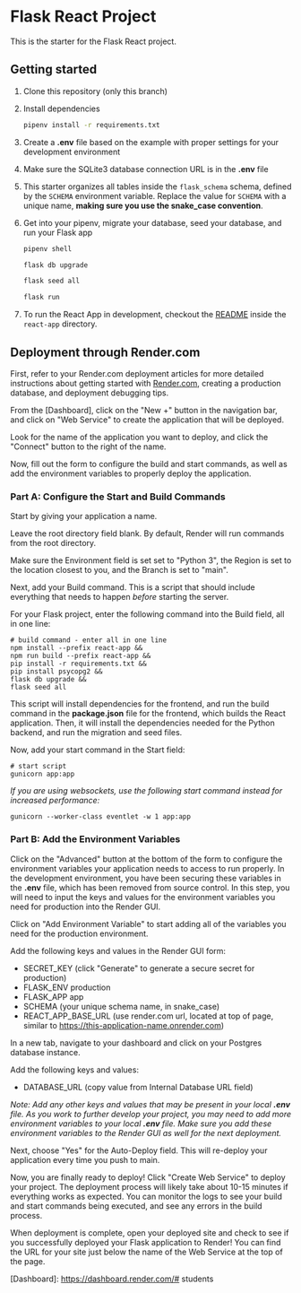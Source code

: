 # Flask React Project

This is the starter for the Flask React project.

## Getting started
1. Clone this repository (only this branch)

2. Install dependencies

      ```bash
      pipenv install -r requirements.txt
      ```

3. Create a **.env** file based on the example with proper settings for your
   development environment

4. Make sure the SQLite3 database connection URL is in the **.env** file

5. This starter organizes all tables inside the `flask_schema` schema, defined
   by the `SCHEMA` environment variable.  Replace the value for
   `SCHEMA` with a unique name, **making sure you use the snake_case
   convention**.

6. Get into your pipenv, migrate your database, seed your database, and run your Flask app

   ```bash
   pipenv shell
   ```

   ```bash
   flask db upgrade
   ```

   ```bash
   flask seed all
   ```

   ```bash
   flask run
   ```

7. To run the React App in development, checkout the [README](./react-app/README.md) inside the `react-app` directory.


## Deployment through Render.com

First, refer to your Render.com deployment articles for more detailed
instructions about getting started with [Render.com], creating a production
database, and deployment debugging tips.

From the [Dashboard], click on the "New +" button in the navigation bar, and
click on "Web Service" to create the application that will be deployed.

Look for the name of the application you want to deploy, and click the "Connect"
button to the right of the name.

Now, fill out the form to configure the build and start commands, as well as add
the environment variables to properly deploy the application.

### Part A: Configure the Start and Build Commands

Start by giving your application a name.

Leave the root directory field blank. By default, Render will run commands from
the root directory.

Make sure the Environment field is set set to "Python 3", the Region is set to
the location closest to you, and the Branch is set to "main".

Next, add your Build command. This is a script that should include everything
that needs to happen _before_ starting the server.

For your Flask project, enter the following command into the Build field, all in
one line:

```shell
# build command - enter all in one line
npm install --prefix react-app &&
npm run build --prefix react-app &&
pip install -r requirements.txt &&
pip install psycopg2 &&
flask db upgrade &&
flask seed all
```

This script will install dependencies for the frontend, and run the build
command in the __package.json__ file for the frontend, which builds the React
application. Then, it will install the dependencies needed for the Python
backend, and run the migration and seed files.

Now, add your start command in the Start field:

```shell
# start script
gunicorn app:app
```

_If you are using websockets, use the following start command instead for increased performance:_

`gunicorn --worker-class eventlet -w 1 app:app`

### Part B: Add the Environment Variables

Click on the "Advanced" button at the bottom of the form to configure the
environment variables your application needs to access to run properly. In the
development environment, you have been securing these variables in the __.env__
file, which has been removed from source control. In this step, you will need to
input the keys and values for the environment variables you need for production
into the Render GUI.

Click on "Add Environment Variable" to start adding all of the variables you
need for the production environment.

Add the following keys and values in the Render GUI form:

- SECRET_KEY (click "Generate" to generate a secure secret for production)
- FLASK_ENV production
- FLASK_APP app
- SCHEMA (your unique schema name, in snake_case)
- REACT_APP_BASE_URL (use render.com url, located at top of page, similar to
  https://this-application-name.onrender.com)

In a new tab, navigate to your dashboard and click on your Postgres database
instance.

Add the following keys and values:

- DATABASE_URL (copy value from Internal Database URL field)

_Note: Add any other keys and values that may be present in your local __.env__
file. As you work to further develop your project, you may need to add more
environment variables to your local __.env__ file. Make sure you add these
environment variables to the Render GUI as well for the next deployment._

Next, choose "Yes" for the Auto-Deploy field. This will re-deploy your
application every time you push to main.

Now, you are finally ready to deploy! Click "Create Web Service" to deploy your
project. The deployment process will likely take about 10-15 minutes if
everything works as expected. You can monitor the logs to see your build and
start commands being executed, and see any errors in the build process.

When deployment is complete, open your deployed site and check to see if you
successfully deployed your Flask application to Render! You can find the URL for
your site just below the name of the Web Service at the top of the page.

[Render.com]: https://render.com/
[Dashboard]: https://dashboard.render.com/# students
